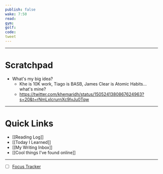 ```yaml
---
publish: false
wake: 7:50
read: 
gym:
golf:
code:
tweet
---
```

***
# Scratchpad
- What's my big idea?
	- Khe is 10K work, Tiago is BASB, James Clear is Atomic Habits... what's mine?
	- https://twitter.com/khemaridh/status/1505241380867624963?s=20&t=rNmLxlcrurnXc9IvJu0Tqw



---
# Quick Links
- [[Reading Log]]
- [[Today I Learned]]
- [[My Writing Inbox]]
- [[Cool things I've found online]]

***
- [ ] [Focus Tracker](https://docs.google.com/spreadsheets/d/18ZL9CSRxE2z7pTKcaPGe3749GMO9Ov2UjVsRMQqShBk/edit#gid=696776801)